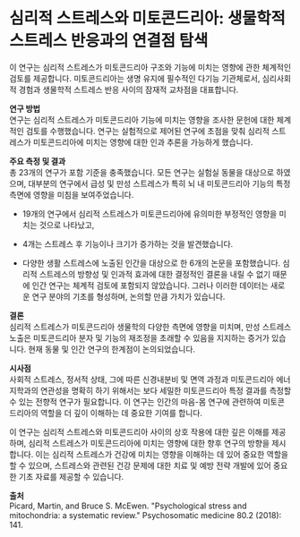 ﻿
# 심리적 스트레스와 미토콘드리아: 생물학적 스트레스 반응과의 연결점 탐색

이 연구는 심리적 스트레스가 미토콘드리아 구조와 기능에 미치는 영향에 관한 체계적인 검토를 제공합니다. 미토콘드리아는 생명 유지에 필수적인 다기능 기관체로서, 심리사회적 경험과 생물학적 스트레스 반응 사이의 잠재적 교차점을 대표합니다​​.

**연구 방법**    
연구는 심리적 스트레스가 미토콘드리아 기능에 미치는 영향을 조사한 문헌에 대한 체계적인 검토를 수행했습니다. 연구는 실험적으로 제어된 연구에 초점을 맞춰 심리적 스트레스가 미토콘드리아에 미치는 영향에 대한 인과 추론을 가능하게 했습니다​​.

**주요 측정 및 결과**    
총 23개의 연구가 포함 기준을 충족했습니다. 모든 연구는 실험실 동물을 대상으로 하였으며, 대부분의 연구에서 급성 및 만성 스트레스가 특히 뇌 내 미토콘드리아 기능의 특정 측면에 영향을 미침을 보여주었습니다. 

 - 19개의 연구에서 심리적 스트레스가 미토콘드리아에 유의미한 부정적인 영향을 미치는 것으로 나타났고, 
 
 - 4개는 스트레스 후 기능이나 크기가 증가하는 것을 발견했습니다​​.

 - 다양한 생활 스트레스에 노출된 인간을 대상으로 한 6개의 논문을 포함했습니다. 심리적 스트레스의 방향성 및 인과적 효과에 대한 결정적인 결론을 내릴 수 없기 때문에 인간 연구는 체계적 검토에 포함되지 않았습니다. 그러나 이러한 데이터는 새로운 연구 분야의 기초를 형성하며, 논의할 만큼 가치가 있습니다​​.

**결론**    
심리적 스트레스가 미토콘드리아 생물학의 다양한 측면에 영향을 미치며, 만성 스트레스 노출은 미토콘드리아 분자 및 기능의 재조정을 초래할 수 있음을 지지하는 증거가 있습니다. 현재 동물 및 인간 연구의 한계점이 논의되었습니다​​.

**시사점**    
사회적 스트레스, 정서적 상태, 그에 따른 신경내분비 및 면역 과정과 미토콘드리아 에너지학과의 연관성을 명확히 하기 위해서는 보다 세밀한 미토콘드리아 특정 결과를 측정할 수 있는 전향적 연구가 필요합니다. 이 연구는 인간의 마음-몸 연구에 관련하여 미토콘드리아의 역할을 더 깊이 이해하는 데 중요한 기여를 합니다​​.

이 연구는 심리적 스트레스와 미토콘드리아 사이의 상호 작용에 대한 깊은 이해를 제공하며, 심리적 스트레스가 미토콘드리아에 미치는 영향에 대한 향후 연구의 방향을 제시합니다. 이는 심리적 스트레스가 건강에 미치는 영향을 이해하는 데 있어 중요한 역할을 할 수 있으며, 스트레스와 관련된 건강 문제에 대한 치료 및 예방 전략 개발에 있어 중요한 기초 자료를 제공할 수 있습니다.

**출처**    
Picard, Martin, and Bruce S. McEwen. "Psychological stress and mitochondria: a systematic review." Psychosomatic medicine 80.2 (2018): 141.
<!--stackedit_data:
eyJoaXN0b3J5IjpbMjAwMTU1ODU0NCw4OTYzMjE1NTJdfQ==
-->